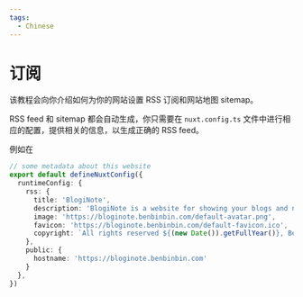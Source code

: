 ```yaml
---
tags:
  - Chinese
---
```


# 订阅

该教程会向你介绍如何为你的网站设置 RSS 订阅和网站地图 sitemap。

RSS feed 和 sitemap 都会自动生成，你只需要在 `nuxt.config.ts` 文件中进行相应的配置，提供相关的信息，以生成正确的 RSS feed。

例如在

```ts [nuxt.config.ts]
// some metadata about this website
export default defineNuxtConfig({
  runtimeConfig: {
    rss: {
      title: 'BlogiNote',
      description: 'BlogiNote is a website for showing your blogs and notes with flexible layouts and multiple optimizations.',
      image: 'https://bloginote.benbinbin.com/default-avatar.png',
      favicon: 'https://bloginote.benbinbin.com/default-favicon.ico',
      copyright: `All rights reserved ${(new Date()).getFullYear()}, Benbinbin`
    },
    public: {
      hostname: 'https://bloginote.benbinbin.com'
    }
  },
})
```